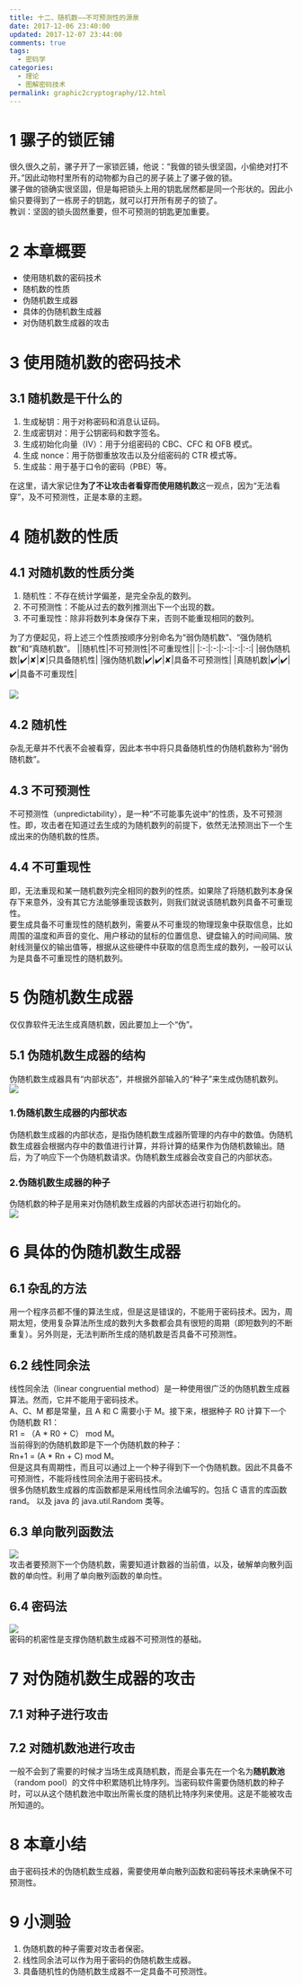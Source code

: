 ```yaml
---
title: 十二、随机数——不可预测性的源泉
date: 2017-12-06 23:40:00
updated: 2017-12-07 23:44:00
comments: true
tags:
  - 密码学
categories: 
  - 理论
  - 图解密码技术
permalink: graphic2cryptography/12.html    
---
```


# 1 骡子的锁匠铺

很久很久之前，骡子开了一家锁匠铺，他说：“我做的锁头很坚固，小偷绝对打不开。”因此动物村里所有的动物都为自己的房子装上了骡子做的锁。  
骡子做的锁确实很坚固，但是每把锁头上用的钥匙居然都是同一个形状的。因此小偷只要得到了一栋房子的钥匙，就可以打开所有房子的锁了。  
教训：坚固的锁头固然重要，但不可预测的钥匙更加重要。

# 2 本章概要

* 使用随机数的密码技术
* 随机数的性质
* 伪随机数生成器
* 具体的伪随机数生成器
* 对伪随机数生成器的攻击

# 3 使用随机数的密码技术

## 3.1 随机数是干什么的

1. 生成秘钥：用于对称密码和消息认证码。
2. 生成密钥对：用于公钥密码和数字签名。
3. 生成初始化向量（IV）：用于分组密码的 CBC、CFC 和 OFB 模式。
4. 生成 nonce：用于防御重放攻击以及分组密码的 CTR 模式等。
5. 生成盐：用于基于口令的密码（PBE）等。
  
在这里，请大家记住**为了不让攻击者看穿而使用随机数**这一观点，因为“无法看穿”，及不可预测性，正是本章的主题。

# 4 随机数的性质

## 4.1 对随机数的性质分类

1. 随机性：不存在统计学偏差，是完全杂乱的数列。
2. 不可预测性：不能从过去的数列推测出下一个出现的数。
3. 不可重现性：除非将数列本身保存下来，否则不能重现相同的数列。

为了方便起见，将上述三个性质按顺序分别命名为“弱伪随机数”、“强伪随机数”和“真随机数”。
||随机性|不可预测性|不可重现性||
|:-:|:-:|:-:|:-:|:-:|
|弱伪随机数|✔️|✘|✘|只具备随机性|
|强伪随机数|✔️|✔️|✘|具备不可预测性|
|真随机数|✔️|✔️|✔️|具备不可重现性|

![][1]

## 4.2 随机性

杂乱无章并不代表不会被看穿，因此本书中将只具备随机性的伪随机数称为“弱伪随机数”。

## 4.3 不可预测性

不可预测性（unpredictability），是一种“不可能事先说中”的性质，及不可预测性。即，攻击者在知道过去生成的为随机数列的前提下，依然无法预测出下一个生成出来的伪随机数的性质。

## 4.4 不可重现性

即，无法重现和某一随机数列完全相同的数列的性质。如果除了将随机数列本身保存下来意外，没有其它方法能够重现该数列，则我们就说该随机数列具备不可重现性。  
要生成具备不可重现性的随机数列，需要从不可重现的物理现象中获取信息，比如周围的温度和声音的变化、用户移动的鼠标的位置信息、键盘输入的时间间隔、放射线测量仪的输出值等，根据从这些硬件中获取的信息而生成的数列，一般可以认为是具备不可重现性的随机数列。

# 5 伪随机数生成器

仅仅靠软件无法生成真随机数，因此要加上一个“伪”。

## 5.1 伪随机数生成器的结构

伪随机数生成器具有“内部状态”，并根据外部输入的“种子”来生成伪随机数列。  
![][2]  

### 1.伪随机数生成器的内部状态
伪随机数生成器的内部状态，是指伪随机数生成器所管理的内存中的数值。伪随机数生成器会根据内存中的数值进行计算，并将计算的结果作为伪随机数输出。随后，为了响应下一个伪随机数请求。伪随机数生成器会改变自己的内部状态。

### 2.伪随机数生成器的种子
伪随机数的种子是用来对伪随机数生成器的内部状态进行初始化的。  
![][3]

# 6 具体的伪随机数生成器

## 6.1 杂乱的方法

用一个程序员都不懂的算法生成，但是这是错误的，不能用于密码技术。因为，周期太短，使用复杂算法所生成的数列大多数都会具有很短的周期（即短数列的不断重复）。另外则是，无法判断所生成的随机数是否具备不可预测性。

## 6.2 线性同余法

线性同余法（linear congruential method）是一种使用很广泛的伪随机数生成器算法。然而，它并不能用于密码技术。  
A、C、M 都是常量，且 A 和 C 需要小于 M。接下来，根据种子 R0 计算下一个伪随机数 R1：  
R1 = （A * R0 + C） mod M。  
当前得到的伪随机数即是下一个伪随机数的种子：  
Rn+1 = (A * Rn + C) mod M。  
但是这具有周期性，而且可以通过上一个种子得到下一个伪随机数。因此不具备不可预测性，不能将线性同余法用于密码技术。  
很多伪随机数生成器的库函数都是采用线性同余法编写的。包括 C 语言的库函数 rand。 以及 java 的 java.util.Random 类等。

## 6.3 单向散列函数法

![][4]  
攻击者要预测下一个伪随机数，需要知道计数器的当前值，以及，破解单向散列函数的单向性。利用了单向散列函数的单向性。

## 6.4 密码法

![][5]  
密码的机密性是支撑伪随机数生成器不可预测性的基础。

# 7 对伪随机数生成器的攻击

## 7.1 对种子进行攻击

## 7.2 对随机数池进行攻击

一般不会到了需要的时候才当场生成真随机数，而是会事先在一个名为**随机数池**（random pool）的文件中积累随机比特序列。当密码软件需要伪随机数的种子时，可以从这个随机数池中取出所需长度的随机比特序列来使用。这是不能被攻击所知道的。

# 8 本章小结

由于密码技术的伪随机数生成器，需要使用单向散列函数和密码等技术来确保不可预测性。

# 9 小测验

1. 伪随机数的种子需要对攻击者保密。
2. 线性同余法可以作为用于密码的伪随机数生成器。
3. 具备随机性的伪随机数生成器不一定具备不可预测性。

[1]: http://leran2deeplearnjavawebtech.oss-cn-beijing.aliyuncs.com/learn/graphic2cryptography/12_1.png
[2]: http://leran2deeplearnjavawebtech.oss-cn-beijing.aliyuncs.com/learn/graphic2cryptography/12_2.png
[3]: http://leran2deeplearnjavawebtech.oss-cn-beijing.aliyuncs.com/learn/graphic2cryptography/12_3.png
[4]: http://leran2deeplearnjavawebtech.oss-cn-beijing.aliyuncs.com/learn/graphic2cryptography/12_4.png
[5]: http://leran2deeplearnjavawebtech.oss-cn-beijing.aliyuncs.com/learn/graphic2cryptography/12_5.png

